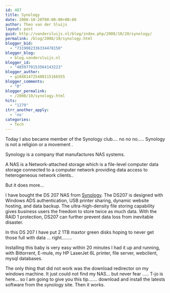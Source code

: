 ```yaml
---
id: 487
title: Synology
date: 2008-10-20T00:00:00+00:00
author: Theo van der Sluijs
layout: post
guid: http://vandersluijs.nl/blog/index.php/2008/10/20/synology/
permalink: /blog/2008/10/synology.html
blogger_bid:
  - "7319082336334478150"
blogger_blog:
  - blog.vandersluijs.nl
blogger_id:
  - "4859770153564143223"
blogger_author:
  - g104814725400115166555
blogger_comments:
  - "0"
blogger_permalink:
  - /2008/10/synology.html
hits:
  - "1279"
itrr_another_apply:
  - 'no'
categories:
  - Tech
---
```

Today I also became member of the Synology club&#8230;. no no no&#8230;.. Synology is not a religion or a movement .

Synology is a company that manufactures NAS systems.

A NAS is a Network-attached storage which is a file-level computer data storage connected to a computer network providing data access to heterogeneous network clients..

But it does more&#8230;

<a name="more"></a>

I have bought the DS 207 NAS from <a title="Synology DS 207" href="http://www.synology.com/" target="_blank">Synology</a>. The DS207 is designed with Windows ADS authentication, USB printer sharing, dynamic website hosting, and data backup. The ultra-high-density file storing capability gives business users the freedom to store twice as much data. With the RAID 1 protection, DS207 can further prevent data loss from inevitable disaster.

In this DS 207 I have put 2 1TB maxtor green disks hoping to never get those full with data &#8230; right&#8230;&#8230;..

Installing this baby is very easy within 20 minutes I had it up and running, with Bittorrent, E-mule, my HP LaserJet 6L printer, file server, webclient, mysql databases.

The only thing that did not work was the download redirector on my windows machine. It just could not find my NAS&#8230; but never fear &#8230;.. T-jo is here&#8230; so I am going to give you this tip&#8230;&#8230;. download and install the latests software from the synology site. Then it works.

&nbsp;